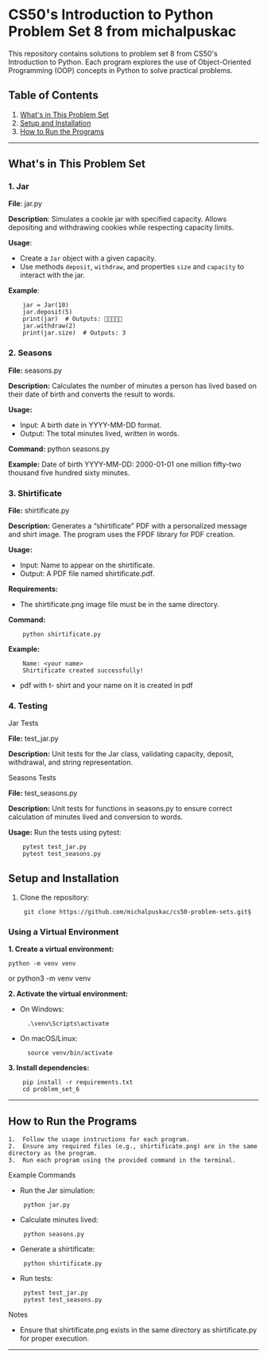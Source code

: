 # CS50's Introduction to Python Problem Set 8 from michalpuskac

This repository contains solutions to problem set 8 from CS50's Introduction to Python. Each program explores the use of Object-Oriented Programming (OOP) concepts in Python to solve practical problems.

## Table of Contents
1. [What's in This Problem Set](#whats-in-this-problem-set)
2. [Setup and Installation](#setup-and-installation)
3. [How to Run the Programs](#how-to-run-the-programs)

---

## What's in This Problem Set

### 1. **Jar**
**File**: jar.py

**Description**: Simulates a cookie jar with specified capacity. Allows depositing and withdrawing cookies while respecting capacity limits.

**Usage**:
 - Create a `Jar` object with a given capacity.
 - Use methods `deposit`, `withdraw`, and properties `size` and `capacity` to interact with the jar.

**Example**:

		jar = Jar(10)
		jar.deposit(5)
		print(jar)  # Outputs: 🍪🍪🍪🍪🍪
		jar.withdraw(2)
		print(jar.size)  # Outputs: 3

### 2. Seasons

**File:** seasons.py

**Description:** Calculates the number of minutes a person has lived based on their date of birth and converts the result to words.

**Usage:**
 - Input: A birth date in YYYY-MM-DD format.
 - Output: The total minutes lived, written in words.

**Command:**
		python seasons.py

**Example:**
		Date of birth YYYY-MM-DD: 2000-01-01
		one million fifty-two thousand five hundred sixty minutes.

### 3. Shirtificate

**File:** shirtificate.py

**Description:** Generates a “shirtificate” PDF with a personalized message and shirt image. The program uses the FPDF library for PDF creation.

**Usage:**
 - Input: Name to appear on the shirtificate.
 - Output: A PDF file named shirtificate.pdf.

**Requirements:**
 - The shirtificate.png image file must be in the same directory.

**Command:**

		python shirtificate.py

**Example:**

		Name: <your name>
		Shirtificate created successfully!
		
 - pdf with t- shirt and your name on it is created in pdf

### 4. Testing

Jar Tests

**File:** test_jar.py

**Description:** Unit tests for the Jar class, validating capacity, deposit, withdrawal, and string representation.

Seasons Tests

**File:** test_seasons.py

**Description:** Unit tests for functions in seasons.py to ensure correct calculation of minutes lived and conversion to words.

**Usage:**
Run the tests using pytest:

		pytest test_jar.py
		pytest test_seasons.py

## Setup and Installation

1. Clone the repository:

        git clone https://github.com/michalpuskac/cs50-problem-sets.git§

### Using a Virtual Environment

**1. Create a virtual environment:**

	python -m venv venv
or
	python3 -m venv venv

**2. Activate the virtual environment:**

- On Windows:

        .\venv\Scripts\activate

- On macOS/Linux:

        source venv/bin/activate

**3. Install dependencies:**

        pip install -r requirements.txt
        cd problem_set_6

---

## How to Run the Programs

	1.	Follow the usage instructions for each program.
	2.	Ensure any required files (e.g., shirtificate.png) are in the same directory as the program.
	3.	Run each program using the provided command in the terminal.

Example Commands

 - Run the Jar simulation:

		python jar.py

 - Calculate minutes lived:

		python seasons.py

 - Generate a shirtificate:

		python shirtificate.py

 - Run tests:

		pytest test_jar.py
		pytest test_seasons.py

Notes

 - Ensure that shirtificate.png exists in the same directory as shirtificate.py for proper execution.

 ---